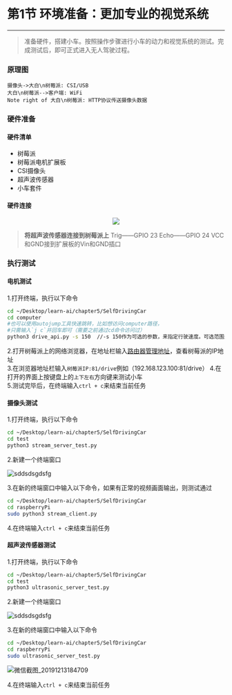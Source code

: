 # 第1节 环境准备：更加专业的视觉系统

---

>准备硬件，搭建小车。按照操作步骤进行小车的动力和视觉系统的测试。完成测试后，即可正式进入无人驾驶过程。

### 原理图

```sequence
摄像头->大白\n树莓派: CSI/USB
大白\n树莓派-->客户端: WiFi
Note right of 大白\n树莓派: HTTP协议传送摄像头数据
```

### 硬件准备

#### 硬件清单

- 树莓派
- 树莓派电机扩展板
- CSI摄像头
- 超声波传感器
- 小车套件

#### 硬件连接

<center><img src=https://md.hass.live/niji/2019-05-07-Xnip2019-05-07_15-41-17.png?imageView2/0/interlace/1/q/46|imageslim></center>

>**将超声波传感器连接到树莓派上**
Trig——GPIO 23
Echo——GPIO 24
VCC和GND接到扩展板的Vin和GND插口
### 执行测试

#### 电机测试

1.打开终端，执行以下命令  

```bash
cd ~/Desktop/learn-ai/chapter5/SelfDrivingCar
cd computer
#也可以使用autojump工具快速跳转，比如想访问computer路径，
#只需输入`j c`并回车即可（需要之前通过cd命令访问过）
python3 drive_api.py -s 150  //-s 150作为可选的参数，来指定行驶速度。可选范围是0-256
```

2.打开树莓派上的网络浏览器，在地址栏输入[路由器管理地址](http://192.168.123.1)，查看树莓派的IP地址  
3.在浏览器地址栏输入`树莓派IP:81/drive`例如（192.168.123.100:81/drive）
4.在打开的界面上按键盘上的`上下左右`方向键来测试小车  
5.测试完毕后，在终端输入`ctrl + c`来结束当前任务

#### 摄像头测试

1.打开终端，执行以下命令  

```bash
cd ~/Desktop/learn-ai/chapter5/SelfDrivingCar
cd test
python3 stream_server_test.py
```

2.新建一个终端窗口  

![sddsdsgdsfg](https://md.hass.live/terminal.png)

3.在新的终端窗口中输入以下命令，如果有正常的视频画面输出，则测试通过  

```bash
cd ~/Desktop/learn-ai/chapter5/SelfDrivingCar
cd raspberryPi
sudo python3 stream_client.py
```

4.在终端输入`ctrl + c`来结束当前任务  

#### 超声波传感器测试

1.打开终端，执行以下命令  

```bash
cd ~/Desktop/learn-ai/chapter5/SelfDrivingCar
cd test
python3 ultrasonic_server_test.py
```

2.新建一个终端窗口  

![sddsdsgdsfg](https://md.hass.live/terminal.png)

3.在新的终端窗口中输入以下命令

```bash
cd ~/Desktop/learn-ai/chapter5/SelfDrivingCar
cd raspberryPi
sudo ultrasonic_server_test.py
```

![微信截图_20191213184709](https://md.hass.live/%E5%BE%AE%E4%BF%A1%E6%88%AA%E5%9B%BE_20191213184709.png)

4.在终端输入`ctrl + c`来结束当前任务  